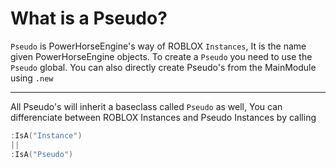 # What is a Pseudo?

`Pseudo` is PowerHorseEngine's way of ROBLOX `Instances`, It is the name given PowerHorseEngine objects. To create a `Pseudo` you need to use the `Pseudo` global. You can also directly create Pseudo's from the MainModule using `.new`

---

All Pseudo's will inherit a baseclass called `Pseudo` as well, You can differenciate between ROBLOX Instances and Pseudo Instances by calling 
```lua 
:IsA("Instance")
|| 
:IsA("Pseudo")
```
